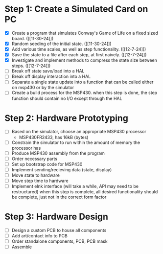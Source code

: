 # Step 1: Create a Simulated Card on PC
- [x] Create a program that simulates Conway's Game of Life on a fixed sized board. ([[11-30-24]])
- [x] Random seeding of the initial state. ([[11-30-24]])
- [x] Add various time scales, as well as step functionality. ([[12-7-24]])
- [x] Save the state to a file after each step, at first naively.  ([[12-7-24]])
- [x] Investigate and implement methods to compress the state size between steps. ([[12-7-24]])
- [ ] Break off state save/load into a HAL
- [ ] Break off display interaction into a HAL
- [ ] Separate a single state update into a function that can be called either on msp430 or by the simulator
- [ ] Create a build process for the MSP430.
when this step is done, the step function should contain no I/O except through the HAL
# Step 2: Hardware Prototyping
- [ ] Based on the simulator, choose an appropriate MSP430 processor
	- MSP430FR2433, has 16kB (bytes)
- [ ] Constrain the simulator to run within the amount of memory the processor has
- [ ] Produce MSP430 assembly from the program
- [ ] Order necessary parts
- [ ] Set up bootstrap code for MSP430
- [ ] Implement sending/recieving data (state, display)
- [ ] Move state to hardware
- [ ] Move step time to hardware
- [ ] Implement eInk interface (will take a while, API may need to be restructured)
when this step is complete, all desired functionality should be complete, just not in the correct form factor

# Step 3: Hardware Design
- [ ] Design a custom PCB to house all components
- [ ] Add art/contact info to PCB
- [ ] Order standalone components, PCB, PCB mask
- [ ] Assemble